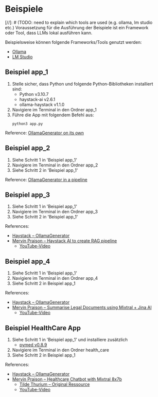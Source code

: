 # Beispiele

[//]: # (TODO: need to explain which tools are used (e.g. ollama, lm studio etc.)
Voraussetzung für die Ausführung der Beispiele ist ein Framework oder Tool, dass LLMs lokal ausführen kann.

Beispielsweise können folgende Frameworks/Tools genutzt werden:
- [Ollama](https://ollama.com/)
- [LM Studio](https://lmstudio.ai/)

## Beispiel app_1

1. Stelle sicher, dass Python und folgende Python-Bibliotheken installiert sind:
   - Python v3.10.7
   - haystack-ai v2.6.1
   - ollama-haystack v1.1.0
2. Navigiere im Terminal in den Ordner app_1
3. Führe die App mit folgendem Befehl aus:
    ```
    python3 app.py
    ```

Reference: [OllamaGenerator on its own](https://docs.haystack.deepset.ai/docs/ollamagenerator#on-its-own)

## Beispiel app_2

1. Siehe Schritt 1 in 'Beispiel app_1'
2. Navigiere im Terminal in den Ordner app_2
3. Siehe Schritt 2 in 'Beispiel app_1'

Reference: [OllamaGenerator in a pipeline](https://docs.haystack.deepset.ai/docs/ollamagenerator#in-a-pipeline)

## Beispiel app_3
1. Siehe Schritt 1 in 'Beispiel app_1'
2. Navigiere im Terminal in den Ordner app_3
3. Siehe Schritt 2 in 'Beispiel app_1'

References:
- [Haystack – OllamaGenerator](https://docs.haystack.deepset.ai/docs/ollamagenerator)
- [Mervin Praison – Haystack AI to create RAG pipeline](https://mer.vin/2024/01/haystack-ai-to-create-rag-pipeline/)
  - [YouTube-Video](https://www.youtube.com/watch?v=8qqaqefugWQ&list=PLYQsp-tXX9w5PH0cZMbKWJC7bKhdz9ldj)

## Beispiel app_4
1. Siehe Schritt 1 in 'Beispiel app_1'
2. Navigiere im Terminal in den Ordner app_4
3. Siehe Schritt 2 in Beispiel app_1

References:
- [Haystack – OllamaGenerator](https://docs.haystack.deepset.ai/docs/ollamagenerator)
- [Mervin Praison – Summarise Legal Documents using Mixtral + Jina AI](https://mer.vin/2024/01/summarise-legal-documents-mixtral-jina-ai/)
  - [YouTube-Video](https://www.youtube.com/watch?v=vZtTlcWDddY)

## Beispiel HealthCare App
1. Siehe Schritt 1 in 'Beispiel app_1' und installiere zusätzlich
   - [pymed v0.8.9](https://pypi.org/project/pymed/)
2. Navigiere im Terminal in den Ordner health_care
3. Siehe Schritt 2 in Beispiel app_1

References:
- [Haystack – OllamaGenerator](https://docs.haystack.deepset.ai/docs/ollamagenerator)
- [Mervin Praison – Healthcare Chatbot with Mixtral 8x7b](https://mer.vin/2024/01/healthcare-chatbot-with-mixtral-8x7b/)
  - [Tilde Thurium – Original Ressource](https://haystack.deepset.ai/blog/mixtral-8x7b-healthcare-chatbot/)
  - [YouTube-Video](https://www.youtube.com/watch?v=HORuCK1y3ew)
